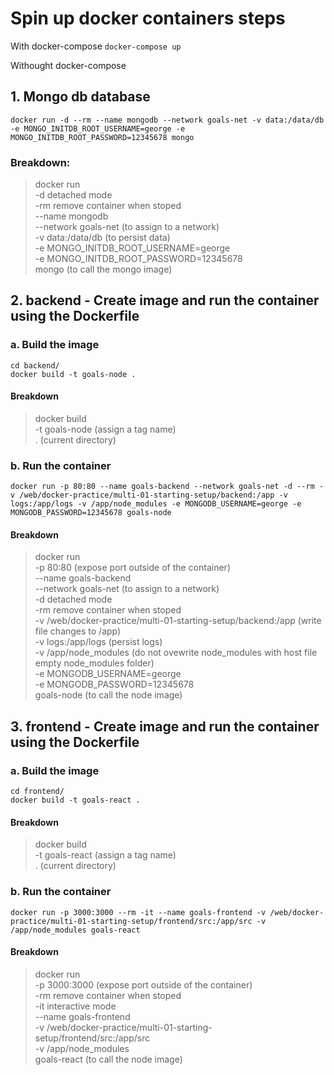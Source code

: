 # Spin up docker containers steps

With docker-compose
`docker-compose up`

Withought docker-compose

## 1. Mongo db database

`docker run -d --rm --name mongodb --network goals-net -v data:/data/db -e MONGO_INITDB_ROOT_USERNAME=george -e MONGO_INITDB_ROOT_PASSWORD=12345678 mongo`

### Breakdown:

> docker run <br>
> -d detached mode <br>
> -rm remove container when stoped <br>
> --name mongodb <br>
> --network goals-net (to assign to a network) <br>
> -v data:/data/db (to persist data) <br>
> -e MONGO_INITDB_ROOT_USERNAME=george <br>
> -e MONGO_INITDB_ROOT_PASSWORD=12345678 <br>
> mongo (to call the mongo image)<br>

## 2. backend - Create image and run the container using the Dockerfile

### a. Build the image

`cd backend/`<br>
`docker build -t goals-node .`

#### Breakdown

> docker build<br>
> -t goals-node (assign a tag name)<br>
> . (current directory)

### b. Run the container

`docker run -p 80:80 --name goals-backend --network goals-net -d --rm -v /web/docker-practice/multi-01-starting-setup/backend:/app -v logs:/app/logs -v /app/node_modules -e MONGODB_USERNAME=george -e MONGODB_PASSWORD=12345678 goals-node`

#### Breakdown

> docker run <br>
> -p 80:80 (expose port outside of the container)<br>
> --name goals-backend<br>
> --network goals-net (to assign to a network) <br>
> -d detached mode <br>
> -rm remove container when stoped <br>
> -v /web/docker-practice/multi-01-starting-setup/backend:/app (write file changes to /app)<br>
> -v logs:/app/logs (persist logs)<br>
> -v /app/node_modules (do not ovewrite node_modules with host file empty node_modules folder)<br>
> -e MONGODB_USERNAME=george<br>
> -e MONGODB_PASSWORD=12345678<br>
> goals-node (to call the node image)<br>

## 3. frontend - Create image and run the container using the Dockerfile

### a. Build the image

`cd frontend/`<br>
`docker build -t goals-react .`

#### Breakdown

> docker build<br>
> -t goals-react (assign a tag name)<br>
> . (current directory)

### b. Run the container

`docker run -p 3000:3000 --rm -it --name goals-frontend -v /web/docker-practice/multi-01-starting-setup/frontend/src:/app/src -v /app/node_modules goals-react`

#### Breakdown

> docker run<br>
> -p 3000:3000 (expose port outside of the container)<br>
> -rm remove container when stoped<br>
> -it interactive mode<br>
> --name goals-frontend<br>
> -v /web/docker-practice/multi-01-starting-setup/frontend/src:/app/src<br>
> -v /app/node_modules<br>
> goals-react (to call the node image)<br>
